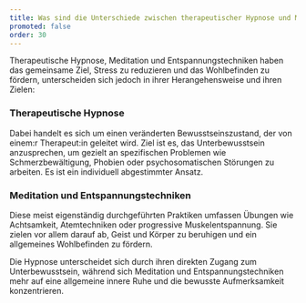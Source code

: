 ```yaml
---
title: Was sind die Unterschiede zwischen therapeutischer Hypnose und Meditation?
promoted: false
order: 30
---
```


Therapeutische Hypnose, Meditation und Entspannungstechniken haben das gemeinsame Ziel, Stress zu reduzieren und das Wohlbefinden zu fördern, unterscheiden sich jedoch in ihrer Herangehensweise und ihren Zielen:

### Therapeutische Hypnose
Dabei handelt es sich um einen veränderten Bewusstseinszustand, der von einem:r Therapeut:in geleitet wird. Ziel ist es, das Unterbewusstsein anzusprechen, um gezielt an spezifischen Problemen wie Schmerzbewältigung, Phobien oder psychosomatischen Störungen zu arbeiten. Es ist ein individuell abgestimmter Ansatz.

### Meditation und Entspannungstechniken
Diese meist eigenständig durchgeführten Praktiken umfassen Übungen wie Achtsamkeit, Atemtechniken oder progressive Muskelentspannung. Sie zielen vor allem darauf ab, Geist und Körper zu beruhigen und ein allgemeines Wohlbefinden zu fördern.

Die Hypnose unterscheidet sich durch ihren direkten Zugang zum Unterbewusstsein, während sich Meditation und Entspannungstechniken mehr auf eine allgemeine innere Ruhe und die bewusste Aufmerksamkeit konzentrieren.
